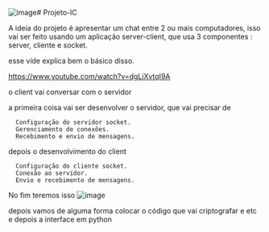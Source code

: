 ![image](https://github.com/user-attachments/assets/9f4aef46-5644-4fd8-8464-d2fb7dbc7ee4)# Projeto-IC

A ideia do projeto é apresentar um chat entre 2 ou mais computadores, isso vai ser feito usando um aplicação server-client, que usa 3 componentes : server, cliente e socket.

esse víde explica bem o básico disso.

https://www.youtube.com/watch?v=dgLiXvtqI9A 

o client vai conversar com o servidor 

a primeira coisa vai ser desenvolver o servidor, que vai precisar de 
      
      Configuração do servidor socket.
      Gerenciamento de conexões.
      Recebimento e envio de mensagens.

depois o desenvolvimento do client

      Configuração do cliente socket.
      Conexão ao servidor.
      Envio e recebimento de mensagens.

No fim teremos isso 
![image](https://github.com/user-attachments/assets/2506117f-3e49-4fbf-8ab6-71beffe0bd7c)

depois vamos de alguma forma colocar o código que vai criptografar e etc 
e depois a interface em python

